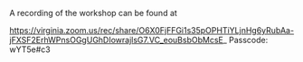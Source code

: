 A recording of the workshop can be found at 

https://virginia.zoom.us/rec/share/O6X0FjFFGi1s35pOPHTiYLjnHg6yRubAa-jFXSF2ErhWPnsOGgUGhDIowrajlsG7.VC_eouBsbObMcsE_ Passcode: wYT5e#c3
